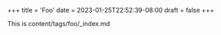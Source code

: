 +++
title = 'Foo'
date = 2023-01-25T22:52:39-08:00
draft = false
+++

This is content/tags/foo/_index.md
